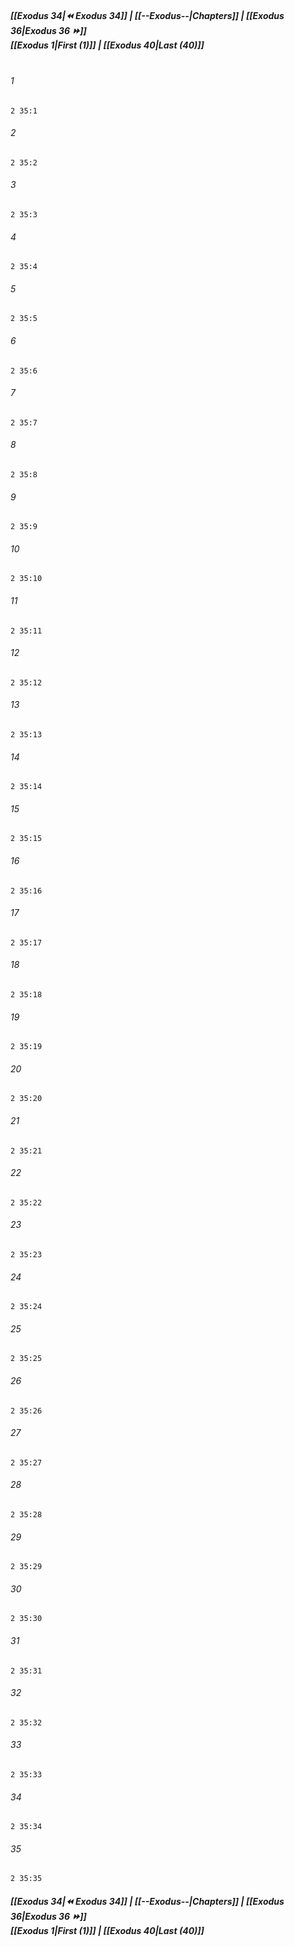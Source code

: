 
##### **[[Exodus 34|⏪ Exodus 34]] | [[--Exodus--|Chapters]] | [[Exodus 36|Exodus 36 ⏩]]**<br>**[[Exodus 1|First (1)]] | [[Exodus 40|Last (40)]]**<br><br>

###### 1
``` verse
2 35:1
```
###### 2
``` verse
2 35:2
```
###### 3
``` verse
2 35:3
```
###### 4
``` verse
2 35:4
```
###### 5
``` verse
2 35:5
```
###### 6
``` verse
2 35:6
```
###### 7
``` verse
2 35:7
```
###### 8
``` verse
2 35:8
```
###### 9
``` verse
2 35:9
```
###### 10
``` verse
2 35:10
```
###### 11
``` verse
2 35:11
```
###### 12
``` verse
2 35:12
```
###### 13
``` verse
2 35:13
```
###### 14
``` verse
2 35:14
```
###### 15
``` verse
2 35:15
```
###### 16
``` verse
2 35:16
```
###### 17
``` verse
2 35:17
```
###### 18
``` verse
2 35:18
```
###### 19
``` verse
2 35:19
```
###### 20
``` verse
2 35:20
```
###### 21
``` verse
2 35:21
```
###### 22
``` verse
2 35:22
```
###### 23
``` verse
2 35:23
```
###### 24
``` verse
2 35:24
```
###### 25
``` verse
2 35:25
```
###### 26
``` verse
2 35:26
```
###### 27
``` verse
2 35:27
```
###### 28
``` verse
2 35:28
```
###### 29
``` verse
2 35:29
```
###### 30
``` verse
2 35:30
```
###### 31
``` verse
2 35:31
```
###### 32
``` verse
2 35:32
```
###### 33
``` verse
2 35:33
```
###### 34
``` verse
2 35:34
```
###### 35
``` verse
2 35:35
```

##### **[[Exodus 34|⏪ Exodus 34]] | [[--Exodus--|Chapters]] | [[Exodus 36|Exodus 36 ⏩]]**<br>**[[Exodus 1|First (1)]] | [[Exodus 40|Last (40)]]**
